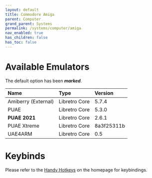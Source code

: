 ```yaml
---
layout: default
title: Commodore Amiga
parent: Computer
grand_parent: Systems
permalink: /systems/computer/amiga
nav_enabled: true
has_children: false
has_toc: false
---
```


# Available Emulators

The default option has been ***marked***.

| Name                     | Type             | Version           |
|:-------------------------|:-----------------|:------------------|
| Amiberry (External)      | Libretro Core    | 5.7.4             |
| PUAE                     | Libretro Core    | 5.3.0             |
| **PUAE 2021**            | Libretro Core    | 2.6.1             |
| PUAE Xtreme              | Libretro Core    | 8a3f25311b        |
| UAE4ARM                  | Libretro Core    | 0.5               |


# Keybinds 

Please refer to the [Handy Hotkeys](/#handy-hotkeys) on the homepage for keybindings.